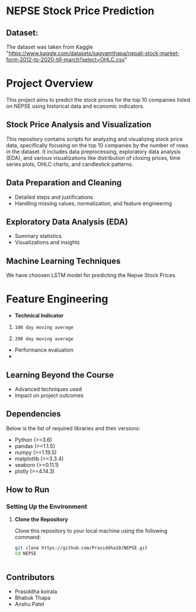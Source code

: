 # NEPSE Stock Price Prediction

## Dataset:
The dataset was taken from Kaggle "https://www.kaggle.com/datasets/sagyamthapa/nepali-stock-market-form-2012-to-2020-till-march?select=OHLC.csv"



# Project Overview
This project aims to predict the stock prices for the top 10 companies listed on NEPSE using historical data and economic indicators.

## Stock Price Analysis and Visualization

This repository contains scripts for analyzing and visualizing stock price data, specifically focusing on the top 10 companies by the number of rows in the dataset. It includes data preprocessing, exploratory data analysis (EDA), and various visualizations like distribution of closing prices, time series plots, OHLC charts, and candlestick patterns.


## Data Preparation and Cleaning
- Detailed steps and justifications
- Handling missing values, normalization, and feature engineering

## Exploratory Data Analysis (EDA)
- Summary statistics
- Visualizations and insights

## Machine Learning Techniques
We have choosen LSTM model for predicting the Nepse Stock Prices.
# Feature Engineering
*   **Technical Indicator**
1.     100 day moving average
2.     200 day moving average

- Performance evaluation
- 
## Learning Beyond the Course
- Advanced techniques used
- Impact on project outcomes

## Dependencies

Below is the list of required libraries and their versions:

- Python (>=3.6)
- pandas (>=1.1.5)
- numpy (>=1.19.5)
- matplotlib (>=3.3.4)
- seaborn (>=0.11.1)
- plotly (>=4.14.3)

## How to Run

### Setting Up the Environment

1. **Clone the Repository**
   
   Clone this repository to your local machine using the following command:
   ```bash
   git clone https://github.com/Prasiddha10/NEPSE.git
   cd NEPSE



## Contributors
- Prasiddha koirala
- Bhabuk Thapa
- Anshu Patel
